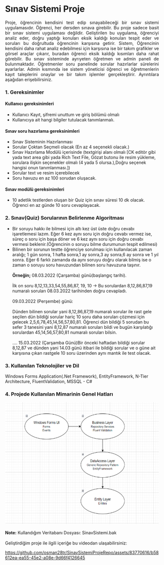 <h1>Sınav Sistemi Proje</h1>
<p align="justify"> Proje, öğrencinin kendisini test edip sınayabileceği bir sınav sistemi uygulamasıdır. Öğrenci, her dersden sınava girebilir. Bu proje sadece basit bir sınav sistemi uygulaması değildir. Geliştirilen bu uygulama, öğrenciyi analiz eder, doğru yaptığı konuları eksik kaldığı konuları tespit eder ve soruları bu doğrultuda öğrencinin karşısına getirir. Sistem, Öğrencinin kendisini daha rahat analiz edebilmesi için karşısına ise bir takım grafikler ve görsel araçlar çıkarır, buradan öğrenci eksik kaldığı kısımları daha rahat görebilir. Bu sınav sisteminde ayrıyeten öğretmen ve admin paneli de bulunmaktadır. Öğretmenler soru panelinde sorular hazırlarlar sürelerini ayarlarlar. Admin kısmında ise sistem yöneticisi öğrenci ve öğretmenlerin kayıt taleplerini onaylar ve bir takım işlemler gerçekleştirir. Ayrıntılara aşağıdan erişebilirsiniz.</p>

<h3>1. Gereksinimler</h3>
<h4>Kullanıcı gereksinimleri</h4>
<ul>
    <li>Kullanıcı Kayıt, şifremi unuttum ve giriş bölümü olmalı</li>
    <li>Kullanıcıya ait hangi bilgiler tutulacak tanımlanmalı.</li>
</ul>
<h4>Sınav soru hazırlama gereksinimleri</h4>
<ul>
    <li>Sınav Sisteminin Hazırlanması</li>
    <li>Sorular Çoktan Seçmeli olacak (En az 4 seçenekli olacak.)</li>
    <li>Sınav Hazırlama Modülü içerisinde (textgirişi alanı olmalı [CK editör gibi yada text area gibi yada Rich Text File, Gözat butonu ile resim yükleme, sorulara ilişkin seçenekler olmalı (4 yada 5 olursa.),Doğru seçenek hangisi onun tanımlanması.])</li>
    <li>Sorular text ve resim içerebilecek</li>
    <li>Soru havuzu en az 100 sorudan oluşacak.</li>
</ul>
<h4>Sınav modülü gereksinimleri</h4>
<ul>
    <li>10 adetlik testlerden oluşan bir Quiz için sınav süresi 10 dk olacak. Öğrenci en az günde 10 soru cevaplayacak. </li>
</ul>
<h3>2. Sınav(Quiz) Sorularının Belirlenme Algoritması</h3>
<ul>
    <li>Bir soruyu hakkı ile bilmesi için altı kez üst üste doğru cevabı işaretlemesi lazım. Eğer 6 kez aynı soru için doğru cevabı vermez ise, süreç o soru için başa döner ve 6 kez aynı soru için doğru cevabı vermesi beklenir.(Öğrencinin o soruyu bilme durumunun tespit edilmesi)
    <li>Bilinen bir sorunun testte öğrenciye sorulması için kullanılacak zaman aralığı; 1 gün sonra, 1 hafta sonra,1 ay sonra,3 ay sonra,6 ay sonra ve 1 yıl sonra. Eğer 6 farklı zamanda da aynı soruyu doğru olarak bilmiş ise o zaman o soruyu soru havuzundan bilinen soru havuzuna taşınır.<br><br>
    <b>Örneğin;</b> 08.03.2022 (Çarşamba) günü(başlangıç tarihi).<br><br> İlk on soru 8,12,13,33,54,55,86,87, 19, 10 -> Bu sorulardan 8,12,86,87,19 numaralı soruları 08.03.2022 tarihinden doğru cevapladı.<br><br>
    09.03.2022 (Perşembe) günü:<br><br>Dünden bilinen sorular yani 8,12,86,87,19 numaralı sorular ile rast gele seçilen dün bildiği sorular hariç 10 soru daha soruları çözmesi için gelecek 2,5,6,78,45,14,56,57,80,81. Öğrenci dün bildiği 5 sorudan bu sefer 3 tanesini yani 8,12,87 numaralı soruları bildi ve bugün karşılatığı sorulardan 45,14,56,57,80,81 numaralı soruları bilsin.<br><br>
    ….
    15.03.2022 (Çarşamba Günü)Bir önceki haftadan bildiği sorular  8,12,87 ve dünden yani 14.03 günü itibari ile bildiği sorular ve o güne ait karşısına çıkan rastgele 10 soru üzerinden aynı mantık ile test olacak.
</ul>

<h3>3. Kullanılan Teknolojiler ve Dil</h3> Windows Forms Application(.Net Framework), EntityFramework, N-Tier Architecture, FluentValidation, MSSQL - C#
<br>
<h3>4. Projede Kullanılan Mimarinin Genel Hatları</h3> 
<img src="SinavSistemiProje/Images/SinavSistemiProjeMimari2.PNG" height="400px" width="550px">
<br><br>
<b>Note:</b> Kullandığım Veritabanı Dosyası: SinavSistemi.bak<br><br>
Geliştirdiğim proje ile ilgili içeriğe bu videodan ulaşabilirsiniz:

https://github.com/osman28tr/SinavSistemiProjeRepo/assets/83770616/b58612ea-ea55-45e2-a08e-9d66f4126645

